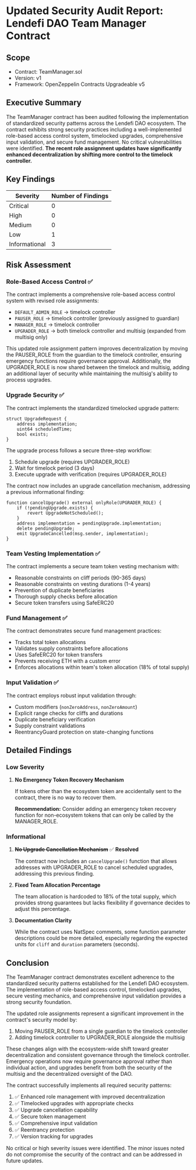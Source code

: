 # Updated Security Audit Report: Lendefi DAO Team Manager Contract

## Scope

- Contract: TeamManager.sol
- Version: v1
- Framework: OpenZeppelin Contracts Upgradeable v5

## Executive Summary

The TeamManager contract has been audited following the implementation of standardized security patterns across the Lendefi DAO ecosystem. The contract exhibits strong security practices including a well-implemented role-based access control system, timelocked upgrades, comprehensive input validation, and secure fund management. No critical vulnerabilities were identified. **The recent role assignment updates have significantly enhanced decentralization by shifting more control to the timelock controller.**

## Key Findings

| Severity | Number of Findings |
|----------|-------------------|
| Critical | 0                 |
| High     | 0                 |
| Medium   | 0                 |
| Low      | 1                 |
| Informational | 3           |

## Risk Assessment

### Role-Based Access Control ✅
The contract implements a comprehensive role-based access control system with revised role assignments:

- `DEFAULT_ADMIN_ROLE` → timelock controller
- `PAUSER_ROLE` → timelock controller (previously assigned to guardian)
- `MANAGER_ROLE` → timelock controller 
- `UPGRADER_ROLE` → both timelock controller and multisig (expanded from multisig only)

This updated role assignment pattern improves decentralization by moving the PAUSER_ROLE from the guardian to the timelock controller, ensuring emergency functions require governance approval. Additionally, the UPGRADER_ROLE is now shared between the timelock and multisig, adding an additional layer of security while maintaining the multisig's ability to process upgrades.

### Upgrade Security ✅
The contract implements the standardized timelocked upgrade pattern:

```solidity
struct UpgradeRequest {
    address implementation;
    uint64 scheduledTime;
    bool exists;
}
```

The upgrade process follows a secure three-step workflow:
1. Schedule upgrade (requires UPGRADER_ROLE)
2. Wait for timelock period (3 days)
3. Execute upgrade with verification (requires UPGRADER_ROLE)

The contract now includes an upgrade cancellation mechanism, addressing a previous informational finding:

```solidity
function cancelUpgrade() external onlyRole(UPGRADER_ROLE) {
    if (!pendingUpgrade.exists) {
        revert UpgradeNotScheduled();
    }
    address implementation = pendingUpgrade.implementation;
    delete pendingUpgrade;
    emit UpgradeCancelled(msg.sender, implementation);
}
```

### Team Vesting Implementation ✅
The contract implements a secure team token vesting mechanism with:

- Reasonable constraints on cliff periods (90-365 days)
- Reasonable constraints on vesting durations (1-4 years)
- Prevention of duplicate beneficiaries
- Thorough supply checks before allocation
- Secure token transfers using SafeERC20

### Fund Management ✅
The contract demonstrates secure fund management practices:

- Tracks total token allocations
- Validates supply constraints before allocations
- Uses SafeERC20 for token transfers
- Prevents receiving ETH with a custom error
- Enforces allocations within team's token allocation (18% of total supply)

### Input Validation ✅
The contract employs robust input validation through:

- Custom modifiers (`nonZeroAddress`, `nonZeroAmount`)
- Explicit range checks for cliffs and durations
- Duplicate beneficiary verification
- Supply constraint validations
- ReentrancyGuard protection on state-changing functions

## Detailed Findings

### Low Severity

1. **No Emergency Token Recovery Mechanism**
   
   If tokens other than the ecosystem token are accidentally sent to the contract, there is no way to recover them.
   
   **Recommendation:** Consider adding an emergency token recovery function for non-ecosystem tokens that can only be called by the MANAGER_ROLE.

### Informational

1. **~~No Upgrade Cancellation Mechanism~~** ✅ **Resolved**
   
   The contract now includes an `cancelUpgrade()` function that allows addresses with UPGRADER_ROLE to cancel scheduled upgrades, addressing this previous finding.

2. **Fixed Team Allocation Percentage**
   
   The team allocation is hardcoded to 18% of the total supply, which provides strong guarantees but lacks flexibility if governance decides to adjust this percentage.

3. **Documentation Clarity**
   
   While the contract uses NatSpec comments, some function parameter descriptions could be more detailed, especially regarding the expected units for `cliff` and `duration` parameters (seconds).

## Conclusion

The TeamManager contract demonstrates excellent adherence to the standardized security patterns established for the Lendefi DAO ecosystem. The implementation of role-based access control, timelocked upgrades, secure vesting mechanics, and comprehensive input validation provides a strong security foundation.

The updated role assignments represent a significant improvement in the contract's security model by:
1. Moving PAUSER_ROLE from a single guardian to the timelock controller
2. Adding timelock controller to UPGRADER_ROLE alongside the multisig

These changes align with the ecosystem-wide shift toward greater decentralization and consistent governance through the timelock controller. Emergency operations now require governance approval rather than individual action, and upgrades benefit from both the security of the multisig and the decentralized oversight of the DAO.

The contract successfully implements all required security patterns:
1. ✅ Enhanced role management with improved decentralization
2. ✅ Timelocked upgrades with appropriate checks
3. ✅ Upgrade cancellation capability
4. ✅ Secure token management
5. ✅ Comprehensive input validation
6. ✅ Reentrancy protection
7. ✅ Version tracking for upgrades

No critical or high severity issues were identified. The minor issues noted do not compromise the security of the contract and can be addressed in future updates.